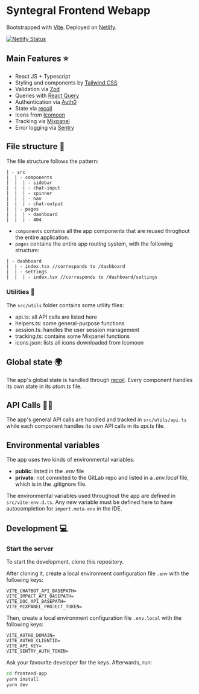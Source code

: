 # Syntegral Frontend Webapp

Bootstrapped with [Vite](https://vitejs.dev/). Deployed on [Netlify](https://www.netlify.com/).

[![Netlify Status](https://api.netlify.com/api/v1/badges/88b7cb6c-6669-4b79-ad0f-62ad2d6f5765/deploy-status)](https://app.netlify.com/sites/fanciful-capybara-1c2cf2/deploys?branch=production)

## Main Features ⭐

- React JS + Typescript
- Styling and components by [Tailwind CSS](https://tailwindcss.com/)
- Validation via [Zod](https://zod.dev/)
- Queries with [React Query](https://react-query-v3.tanstack.com/)
- Authentication via [Auth0](https://auth0.com/)
- State via [recoil](https://recoiljs.org/)
- Icons from [Icomoon](https://icomoon.io/)
- Tracking via [Mixpanel](https://mixpanel.com/)
- Error logging via [Sentry](https://sentry.io/)

## File structure 📂

The file structure follows the pattern:

```
| - src
|  | - components
|  |  | - sidebar
|  |  | - chat-input
|  |  | - spinner
|  |  | - nav
|  |  | - chat-output
|  | - pages
|  |  | - dashboard
|  |  | - 404
```

- `components` contains all the app components that are reused throghout the entire application.
- `pages` contains the entire app routing system, with the following structure:

```
| - dashboard
|  | - index.tsx //corresponds to /dashboard
|  | - settings
|  |  | - index.tsx //corresponds to /dashboard/settings

```

### Utilities 🧰

The `src/utils` folder contains some utility files:

- api.ts: all API calls are listed here
- helpers.ts: some general-purpose functions
- session.ts: handles the user session management
- tracking.ts: contains some Mixpanel functions
- icons.json: lists all icons downloaded from Icomoon

## Global state 🌍

The app's global state is handled through [recoil](https://recoiljs.org/).
Every component handles its own state in its _atom.ts_ file.

## API Calls 🤙🏻

The app's general API calls are handled and tracked in `src/utils/api.ts` while each component handles its own API calls in its _api.ts_ file.

## Environmental variables

The app uses two kinds of environmental variables:

- **public**: listed in the _.env_ file
- **private**: not commited to the GitLab repo and listed in a _.env.local_ file, which is in the .gitignore file.

The environmental variables used throughout the app are defined in `src/vite-env.d.ts`. Any new variable must be defined here to have autocompletion for `import.meta.env` in the IDE.

## Development 💻

### Start the server

To start the development, clone this repository.

After cloning it, create a local environment configuration file `.env` with the following keys:

```
VITE_CHATBOT_API_BASEPATH=
VITE_IMPACT_API_BASEPATH=
VITE_DOC_API_BASEPATH=
VITE_MIXPANEL_PROJECT_TOKEN=
```

Then, create a local environment configuration file `.env.local` with the following keys:

```
VITE_AUTH0_DOMAIN=
VITE_AUTH0_CLIENTID=
VITE_API_KEY=
VITE_SENTRY_AUTH_TOKEN=
```

Ask your favourite developer for the keys.
Afterwards, run:

```bash
cd frontend-app
yarn install
yarn dev
```
